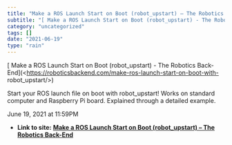```yaml
---
title: "Make a ROS Launch Start on Boot (robot_upstart) – The Robotics Back-End"
subtitle: "[ Make a ROS Launch Start on Boot (robot_upstart) - The Robotics Back-"
category: "uncategorized"
tags: []
date: "2021-06-19"
type: "rain"
---
```

[ Make a ROS Launch Start on Boot (robot_upstart) - The Robotics Back-
End](<https://roboticsbackend.com/make-ros-launch-start-on-boot-with-
robot_upstart/>)

Start your ROS launch file on boot with robot_upstart! Works on standard
computer and Raspberry Pi board. Explained through a detailed example.

June 19, 2021 at 11:59PM


* **Link to site:** **[Make a ROS Launch Start on Boot (robot_upstart) – The Robotics Back-End](None)**